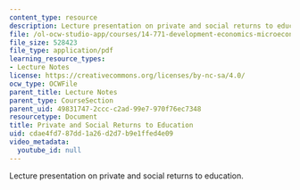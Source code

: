 ```yaml
---
content_type: resource
description: Lecture presentation on private and social returns to education.
file: /ol-ocw-studio-app/courses/14-771-development-economics-microeconomic-issues-and-policy-models-fall-2008/cdae4fd787dd1a26d2d7b9e1ffed4e09_lec5.pdf
file_size: 528423
file_type: application/pdf
learning_resource_types:
- Lecture Notes
license: https://creativecommons.org/licenses/by-nc-sa/4.0/
ocw_type: OCWFile
parent_title: Lecture Notes
parent_type: CourseSection
parent_uid: 49831747-2ccc-c2ad-99e7-970f76ec7348
resourcetype: Document
title: Private and Social Returns to Education
uid: cdae4fd7-87dd-1a26-d2d7-b9e1ffed4e09
video_metadata:
  youtube_id: null
---
```

Lecture presentation on private and social returns to education.